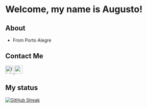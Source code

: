 # Welcome, my name is Augusto!

## About

- From Porto Alegre

## Contact Me
<div align="left">
  <a href="https://www.linkedin.com/in/augusto-msplett/" target="_blank">
    <img src="https://img.shields.io/static/v1?message=LinkedIn&logo=linkedin&label=&color=0077B5&logoColor=white&labelColor=&style=for-the-badge" height="25" alt="linkedin logo"/>
  </a>
  <a href="augusto.splett@gmail.com" target="_blank">
    <img src="https://img.shields.io/static/v1?message=Gmail&logo=gmail&label=&color=D14836&logoColor=white&labelColor=&style=for-the-badge" height="25" alt="gmail logo"/>
  </a>
</div>

## My status
[![GitHub Streak](https://streak-stats.demolab.com?user=augustosplett)](https://git.io/streak-stats)
